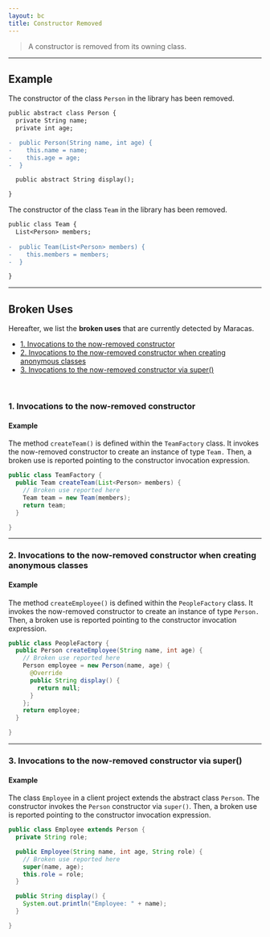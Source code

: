 ```yaml
---
layout: bc
title: Constructor Removed
---
```


> A constructor is removed from its owning class.

---

## Example
The constructor of the class `Person` in the library has been removed.

```diff
public abstract class Person {
  private String name;
  private int age;

-  public Person(String name, int age) {
-    this.name = name;
-    this.age = age;
-  }

  public abstract String display();

}
```

The constructor of the class `Team` in the library has been removed.

```diff
public class Team {
  List<Person> members;
 
-  public Team(List<Person> members) {
-    this.members = members;
-  }

}
```

---

## Broken Uses
Hereafter, we list the **broken uses** that are currently detected by Maracas.

- [1. Invocations to the now-removed constructor](#case-1)
- [2. Invocations to the now-removed constructor when creating anonymous classes](#case-2)
- [3. Invocations to the now-removed constructor via super()](#case-3)

<br>

### 1. Invocations to the now-removed constructor <a name="case-1"></a>
#### Example
The method `createTeam()` is defined within the `TeamFactory` class.
It invokes the now-removed constructor to create an instance of type `Team.`
Then, a broken use is reported pointing to the constructor invocation expression.

```java
public class TeamFactory {
  public Team createTeam(List<Person> members) {
    // Broken use reported here
    Team team = new Team(members);
    return team;
  }

}
```

---

### 2. Invocations to the now-removed constructor when creating anonymous classes <a name="case-2"></a>
#### Example
The method `createEmployee()` is defined within the `PeopleFactory` class.
It invokes the now-removed constructor to create an instance of type `Person.`
Then, a broken use is reported pointing to the constructor invocation expression.

```java
public class PeopleFactory {
  public Person createEmployee(String name, int age) {
    // Broken use reported here
    Person employee = new Person(name, age) {
      @Override
      public String display() {
        return null;
      }
    };
    return employee;
  }

}
```

---

### 3. Invocations to the now-removed constructor via super() <a name="case-3"></a>
#### Example
The class `Employee` in a client project extends the abstract class `Person`.
The constructor invokes the `Person` constructor via `super()`.
Then, a broken use is reported pointing to the constructor invocation expression.

```java
public class Employee extends Person {
  private String role;

  public Employee(String name, int age, String role) {
    // Broken use reported here
    super(name, age);
    this.role = role;
  }

  public String display() {
    System.out.println("Employee: " + name);
  }

}
```
